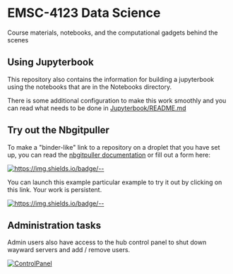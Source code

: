 # EMSC-4123 Data Science

Course materials, notebooks, and the computational gadgets behind the scenes

## Using Jupyterbook

This repository also contains the information for building a jupyterbook using the notebooks that are in
the Notebooks directory.

There is some additional configuration to make this work smoothly and you can read what needs to be done 
in [Jupyterbook/README.md](Jupyterbook/README.md)

<!--
For this example, you can see the [online version](https://underworld-geodynamics-cloud.github.io/self-managing-jupyterhub/FrontPage.html) which is automatically built by github using this repository.
-->

## Try out the Nbgitpuller

To make a "binder-like" link to a repository on a droplet that you have set up, you can read the [nbgitpuller documentation](https://jupyterhub.github.io/nbgitpuller/link.html) or fill out a form here:

[![https://img.shields.io/badge/<LABEL>-<MESSAGE>-<COLOR>](https://img.shields.io/badge/Admin-LinkMaker-Red)](https://jupyterhub.github.io/nbgitpuller/link.html?hub=https://emsc4123-2021.rses.underworldcloud.org&repo=https://github.com/ANU-RSES-Education/EMSC-4123)
 
 
You can launch this example particular example to try it out by clicking on this link. Your work is persistent. 

[![https://img.shields.io/badge/<LABEL>-<MESSAGE>-<COLOR>](https://img.shields.io/badge/Launch-Demo-blue)](https://test.rses.underworldcloud.org/hub/user-redirect/git-pull?repo=https%3A%2F%2Fgithub.com%2FANU-RSES-Education%2FEMSC-4123&urlpath=tree%2Fdroplet-template%2FStartHere.ipynb&branch=master)
    
## Administration tasks
    
<!--
If the hub has a signup page it can be reached here:
    
[![Signup](https://img.shields.io/badge/User-Signup-blue)](https://github.com/ANU-RSES-Education/EMSC-4123/hub/signup)

And the corresponding page for an admin user to authorise the users after they sign-up is
    
[![Authorize](https://img.shields.io/badge/Admin-Authorize-Red)](https://test.rses.underworldcloud.org/hub/authorize)
-->
   
Admin users also have access to the hub control panel to shut down wayward servers and add / remove users. 
    
[![ControlPanel](https://img.shields.io/badge/Admin-HubControlPanel-Red)](https://github.com/ANU-RSES-Education/EMSC-4123/hub/admin)
    
    


